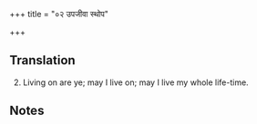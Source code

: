 +++
title = "०२ उपजीवा स्थोप"

+++
## Translation
2. Living on are ye; may I live on; may I live my whole life-time.

## Notes

